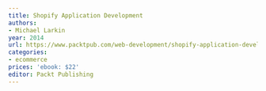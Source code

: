```yaml
---
title: Shopify Application Development
authors:
- Michael Larkin
year: 2014
url: https://www.packtpub.com/web-development/shopify-application-development
categories:
- ecommerce
prices: 'ebook: $22'
editor: Packt Publishing
---
```

